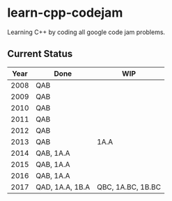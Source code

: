 # learn-cpp-codejam
Learning C++ by coding all google code jam problems.

## Current Status
|Year|Done     |WIP   |
|----|---------|------|
|2008|QAB      |      |
|2009|QAB      |      |
|2010|QAB      |      |
|2011|QAB      |      |
|2012|QAB      |      |
|2013|QAB      |1A.A  |
|2014|QAB, 1A.A|      |
|2015|QAB, 1A.A|      |
|2016|QAB, 1A.A|      |
|2017|QAD, 1A.A, 1B.A|QBC, 1A.BC, 1B.BC|
